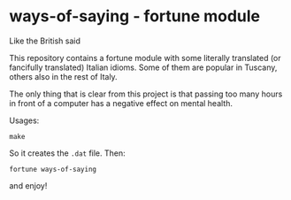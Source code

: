 # ways-of-saying - fortune module
Like the British said

This repository contains a fortune module with some literally translated (or fancifully translated) Italian idioms.
Some of them are popular in Tuscany, others also in the rest of Italy.

The only thing that is clear from this project is that passing too many hours in front of a computer has a negative effect on mental health.

Usages:
```
make
```
So it creates the `.dat` file. Then:
```
fortune ways-of-saying
```
and enjoy!
